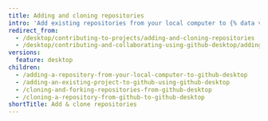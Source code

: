 ```yaml
---
title: Adding and cloning repositories
intro: 'Add existing repositories from your local computer to {% data variables.product.prodname_desktop %}, or clone repositories from {% data variables.product.product_name %}.'
redirect_from:
  - /desktop/contributing-to-projects/adding-and-cloning-repositories
  - /desktop/contributing-and-collaborating-using-github-desktop/adding-and-cloning-repositories
versions:
  feature: desktop
children:
  - /adding-a-repository-from-your-local-computer-to-github-desktop
  - /adding-an-existing-project-to-github-using-github-desktop
  - /cloning-and-forking-repositories-from-github-desktop
  - /cloning-a-repository-from-github-to-github-desktop
shortTitle: Add & clone repositories
---
```

